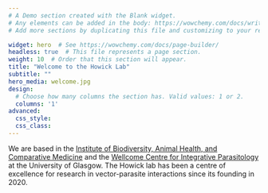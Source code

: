 ```yaml
---
# A Demo section created with the Blank widget.
# Any elements can be added in the body: https://wowchemy.com/docs/writing-markdown-latex/
# Add more sections by duplicating this file and customizing to your requirements.

widget: hero  # See https://wowchemy.com/docs/page-builder/
headless: true  # This file represents a page section.
weight: 10  # Order that this section will appear.
title: "Welcome to the Howick Lab"
subtitle: ""
hero_media: welcome.jpg
design:
  # Choose how many columns the section has. Valid values: 1 or 2.
  columns: '1'
advanced:
  css_style:
  css_class:
---
```

 
We are based in the 
[Institute of Biodiversity, Animal Health, and Comparative Medicine](https://www.gla.ac.uk/researchinstitutes/bahcm/) 
and the 
[Wellcome Centre for Integrative Parasitology](https://www.gla.ac.uk/researchinstitutes/iii/wcip/) 
 at the University of Glasgow. The Howick lab has been a centre of excellence for research in vector-parasite interactions since its founding in 2020. 

